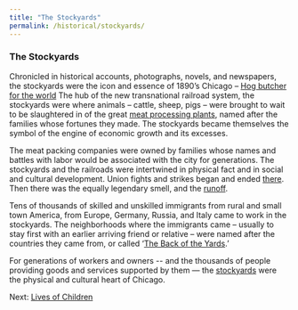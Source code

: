 ```yaml
---
title: "The Stockyards"
permalink: /historical/stockyards/
---
```


### The Stockyards

Chronicled in historical accounts, photographs, novels, and newspapers, the stockyards were the icon and essence of 1890’s Chicago – [Hog butcher for the world](/documentbrowser/?nodeid=57244&page=39) The hub of the new transnational railroad system, the stockyards were where animals – cattle, sheep, pigs – were brought to wait to be slaughtered in of the great [meat processing plants](http://www.encyclopedia.chicagohistory.org/pages/804.html), named after the families whose fortunes they made. The stockyards became themselves the symbol of the engine of economic growth and its excesses.

The meat packing companies were owned by families whose names and battles with labor would be associated with the city for generations. The stockyards and the railroads were intertwined in physical fact and in social and cultural development. Union fights and strikes began and ended [there](http://www.encyclopedia.chicagohistory.org/pages/10348.html). Then there was the equally legendary smell, and the [runoff](/historical/stockyards/#).

Tens of thousands of skilled and unskilled immigrants from rural and small town America, from Europe, Germany, Russia, and Italy came to work in the stockyards. The neighborhoods where the immigrants came – usually to stay first with an earlier arriving friend or relative – were named after the countries they came from, or called ‘[The Back of the Yards](/historical/stockyards/#).’

For generations of workers and owners -- and the thousands of people providing goods and services supported by them — the [stockyards](http://www.encyclopedia.chicagohistory.org/pages/10348.html) were the physical and cultural heart of Chicago.


Next:  [Lives of Children](/historical/children)